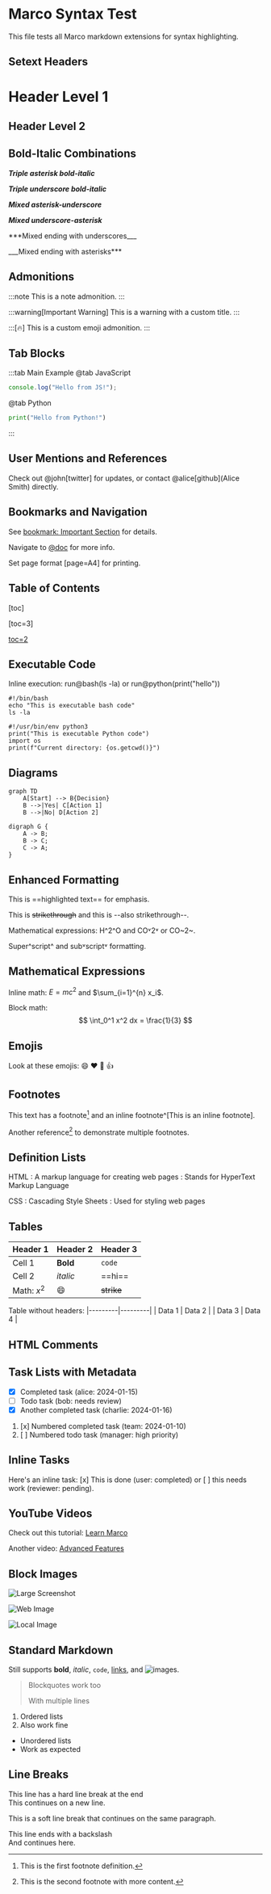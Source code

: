 # Marco Syntax Test

This file tests all Marco markdown extensions for syntax highlighting.

## Setext Headers

Header Level 1
==============

Header Level 2
--------------

## Bold-Italic Combinations

***Triple asterisk bold-italic***

___Triple underscore bold-italic___

**_Mixed asterisk-underscore_**

__*Mixed underscore-asterisk*__

***Mixed ending with underscores___

___Mixed ending with asterisks***

## Admonitions

:::note
This is a note admonition.
:::

:::warning[Important Warning]
This is a warning with a custom title.
:::

:::[🔥]
This is a custom emoji admonition.
:::

## Tab Blocks

:::tab Main Example
@tab JavaScript
```javascript
console.log("Hello from JS!");
```

@tab Python
```python
print("Hello from Python!")
```
:::

## User Mentions and References

Check out @john[twitter] for updates, or contact @alice[github](Alice Smith) directly.

## Bookmarks and Navigation

See [bookmark: Important Section](./docs/guide.md=42) for details.

Navigate to [@doc](./other-document.md) for more info.

Set page format [page=A4] for printing.

## Table of Contents

[toc]

[toc=3]

[toc=2](@doc)

## Executable Code

Inline execution: run@bash(ls -la) or run@python(print("hello"))

```run@bash
#!/bin/bash
echo "This is executable bash code"
ls -la
```

```run@python
#!/usr/bin/env python3
print("This is executable Python code")
import os
print(f"Current directory: {os.getcwd()}")
```

## Diagrams

```mermaid
graph TD
    A[Start] --> B{Decision}
    B -->|Yes| C[Action 1]
    B -->|No| D[Action 2]
```

```graphviz
digraph G {
    A -> B;
    B -> C;
    C -> A;
}
```

## Enhanced Formatting

This is ==highlighted text== for emphasis.

This is ~~strikethrough~~ and this is --also strikethrough--.

Mathematical expressions: H^2^O and CO˅2˅ or CO~2~.

Super^script^ and sub˅script˅ formatting.

## Mathematical Expressions

Inline math: $E = mc^2$ and $\sum_{i=1}^{n} x_i$.

Block math:
$$
\int_0^1 x^2 dx = \frac{1}{3}
$$

## Emojis

Look at these emojis: :smile: :heart: :rocket: :thumbsup:

## Footnotes

This text has a footnote[^1] and an inline footnote^[This is an inline footnote].

Another reference[^note2] to demonstrate multiple footnotes.

[^1]: This is the first footnote definition.
[^note2]: This is the second footnote with more content.

## Definition Lists

HTML
: A markup language for creating web pages
: Stands for HyperText Markup Language

CSS
: Cascading Style Sheets
: Used for styling web pages

## Tables

| Header 1 | Header 2 | Header 3 |
|----------|----------|----------|
| Cell 1   | **Bold** | `code`   |
| Cell 2   | *italic* | ==hi==   |
| Math: $x^2$ | :smile: | ~~strike~~ |

Table without headers:
|---------|---------|
| Data 1  | Data 2  |
| Data 3  | Data 4  |

## HTML Comments

<!-- This is an HTML comment -->
<!-- Multi-line
     HTML comment -->

## Task Lists with Metadata

- [x] Completed task (alice: 2024-01-15)
- [ ] Todo task (bob: needs review)
- [X] Another completed task (charlie: 2024-01-16)

1. [x] Numbered completed task (team: 2024-01-10)  
2. [ ] Numbered todo task (manager: high priority)

## Inline Tasks

Here's an inline task: [x] This is done (user: completed) or [ ] this needs work (reviewer: pending).

## YouTube Videos

Check out this tutorial: [Learn Marco](https://youtu.be/dQw4w9WgXcQ)

Another video: [Advanced Features](https://www.youtube.com/watch?v=dQw4w9WgXcQ)

## Block Images

![Large Screenshot](./screenshot.png)

![Web Image](https://example.com/image.jpg)

![Local Image](../images/diagram.svg)

## Standard Markdown

Still supports **bold**, *italic*, `code`, [links](https://example.com), and ![images](image.png).

> Blockquotes work too
> 
> With multiple lines

1. Ordered lists
2. Also work fine

- Unordered lists
- Work as expected

## Line Breaks
This line has a hard line break at the end  
This continues on a new line.

This is a soft line break
that continues on the same paragraph.

This line ends with a backslash\
And continues here.